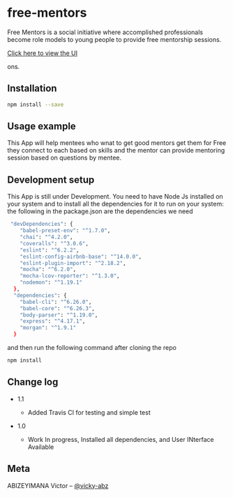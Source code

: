 # free-mentors
Free Mentors is a social initiative where accomplished professionals become role models to young people to provide free mentorship sessions.

[Click here to view the UI](https://victor-abz.github.io/free-mentors/ui/)

ons.


## Installation


```sh
npm install --save
```



## Usage example

This App will help mentees who wnat to get good mentors get them for Free
they connect to each based on skills and the mentor can provide mentoring session based on questions by mentee.


## Development setup

This App is still under Development. You need to have Node Js installed on your system and to install all the dependencies for it to run on your system:
the following in the package.json are the dependencies we need

```sh
 "devDependencies": {
    "babel-preset-env": "^1.7.0",
    "chai": "^4.2.0",
    "coveralls": "^3.0.6",
    "eslint": "^6.2.2",
    "eslint-config-airbnb-base": "^14.0.0",
    "eslint-plugin-import": "^2.18.2",
    "mocha": "^6.2.0",
    "mocha-lcov-reporter": "^1.3.0",
    "nodemon": "^1.19.1"
  },
  "dependencies": {
    "babel-cli": "^6.26.0",
    "babel-core": "^6.26.3",
    "body-parser": "^1.19.0",
    "express": "^4.17.1",
    "morgan": "^1.9.1"
  }
  ```
and then run the following command after cloning the repo

```sh
npm install
```
## Change log
* 1.1
    * Added Travis CI for testing and simple test

* 1.0
    * Work In progress, Installed all dependencies, and User INterface Available
    


## Meta

ABIZEYIMANA Victor – [@vicky-abz](https://twitter.com/vicky_abz)

